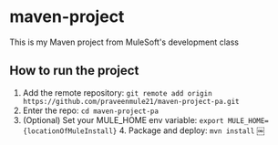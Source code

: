 # maven-project
This is my Maven project from MuleSoft's development class
## How to run the project
1. Add the remote repository: `git remote add origin https://github.com/praveenmule21/maven-project-pa.git`
2. Enter the repo: `cd maven-project-pa`
3. (Optional) Set your MULE_HOME env variable: `export
MULE_HOME={locationOfMuleInstall}` 4. Package and deploy: `mvn install`
￼